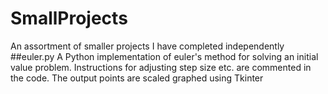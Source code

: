 # SmallProjects
An assortment of smaller projects I have completed independently
##euler.py
A Python implementation of euler's method for solving an initial value problem.
Instructions for adjusting step size etc. are commented in the code.
The output points are scaled graphed using Tkinter 

